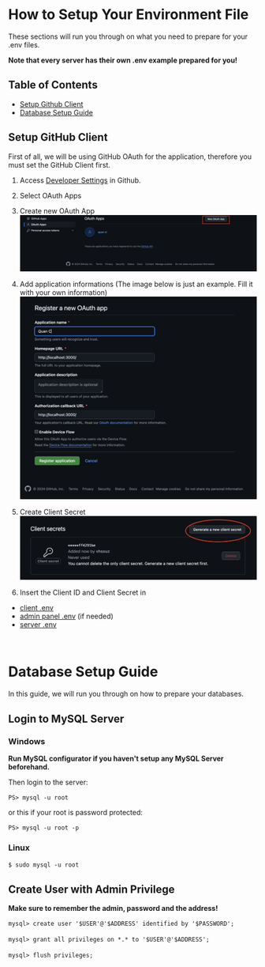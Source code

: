 # How to Setup Your Environment File
These sections will run you through on what you need to prepare for your .env files. 

<b>Note that every server has their own .env example prepared for you!</b>

## Table of Contents
- [Setup Github Client](#setup-github-client)
- [Database Setup Guide](#database-setup-guide)

## Setup GitHub Client
First of all, we will be using GitHub OAuth for the application, therefore you must set the GitHub Client first.
1. Access [Developer Settings](https://github.com/settings/developers) in Github.

2. Select OAuth Apps

3. Create new OAuth App
![createOAutApp](../image/oauth-1.png)

4. Add application informations (The image below is just an example. Fill it with your own information)
![addApplication](../image/oauth-2.png)

5. Create Client Secret
![createClientSecret](../image/oauth-3.png)

6. Insert the Client ID and Client Secret in 
  - [client .env](../client/.env)
  - [admin panel .env](../server/.env) (if needed)
  - [server .env](../server/.env)


<br>

# Database Setup Guide
In this guide, we will run you through on how to prepare your databases.

## Login to MySQL Server
### Windows
<b>Run MySQL configurator if you haven't setup any MySQL Server beforehand.</b> 

Then login to the server:

```
PS> mysql -u root
```
or this if your root is password protected:
```
PS> mysql -u root -p
```

### Linux
```
$ sudo mysql -u root
```

## Create User with Admin Privilege
<b>Make sure to remember the admin, password and the address!</b>
```
mysql> create user '$USER'@'$ADDRESS' identified by '$PASSWORD';

mysql> grant all privileges on *.* to '$USER'@'$ADDRESS';

mysql> flush privileges;
```
<br>
